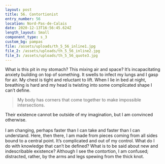 ```yaml
---
layout: post
title: 56. Contortionist
entry_number: 56
location: Nord-Pas-de-Calais
date: 2020-12-13T16:56:45.624Z
length_layout: Small
component_type: s_3
custom_bg: pampas
file: /assets/uploads/th_5_56_inline1.jpg
file_2: /assets/uploads/th_5_56_inline2.jpg
file_3: /assets/uploads/th_5_56_quote3.jpg
---
```

<a class="E56_I1">What is this pit in my stomach?</a> This mixing air and space? It’s incapacitating anxiety building on top of something. It swells to infect my lungs and I gasp for air. <a class="E56_I2">My chest is tight and reluctant to lift.</a> When I lie in bed at night, breathing is hard and my head is twisting into some complicated shape I can’t define. <blockquote class="E56_Q3"> My body has corners that come together to make impossible intersections.</blockquote> Their existence cannot be outside of my imagination, but I am convinced otherwise.\
\
I am changing, perhaps faster than I can take and faster than I can understand. Here, then there, I am made from pieces coming from all sides bound to a central point. It’s complicated and out of my control. What do I do with knowledge that can’t be defined? What is to be said about new and indescribable existence? Although I see the contortion, I am confused; distracted, rather, by the arms and legs spewing from the thick knot.